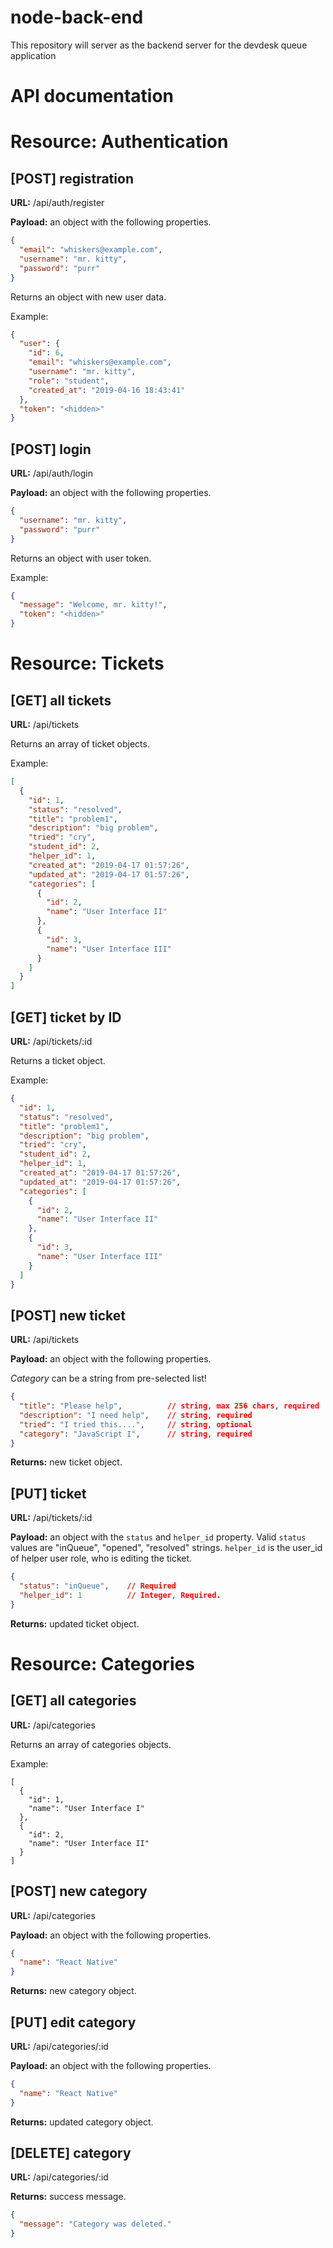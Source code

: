 # node-back-end
This repository will server as the backend server for the devdesk queue application

# API documentation

# Resource: Authentication


## [POST] registration

**URL:** /api/auth/register

**Payload:** an object with the following properties.

```json
{
  "email": "whiskers@example.com",
  "username": "mr. kitty",
  "password": "purr"
}
```

Returns an object with new user data.

Example:

```json
{
  "user": {
    "id": 6,
    "email": "whiskers@example.com",
    "username": "mr. kitty",
    "role": "student",
    "created_at": "2019-04-16 18:43:41"
  },
  "token": "<hidden>"
}
```


## [POST] login

**URL:** /api/auth/login

**Payload:** an object with the following properties.

```json
{
  "username": "mr. kitty",
  "password": "purr"
}
```

Returns an object with user token.

Example:

```json
{
  "message": "Welcome, mr. kitty!",
  "token": "<hidden>"
}
```

# Resource: Tickets


## [GET] all tickets

**URL:** /api/tickets

Returns an array of ticket objects.

Example:

```json
[
  {
    "id": 1,
    "status": "resolved",
    "title": "problem1",
    "description": "big problem",
    "tried": "cry",
    "student_id": 2,
    "helper_id": 1,
    "created_at": "2019-04-17 01:57:26",
    "updated_at": "2019-04-17 01:57:26",
    "categories": [
      {
        "id": 2,
        "name": "User Interface II"
      },
      {
        "id": 3,
        "name": "User Interface III"
      }
    ]
  }
]
```


## [GET] ticket by ID

**URL:** /api/tickets/:id

Returns a ticket object.

Example:

```json
{
  "id": 1,
  "status": "resolved",
  "title": "problem1",
  "description": "big problem",
  "tried": "cry",
  "student_id": 2,
  "helper_id": 1,
  "created_at": "2019-04-17 01:57:26",
  "updated_at": "2019-04-17 01:57:26",
  "categories": [
    {
      "id": 2,
      "name": "User Interface II"
    },
    {
      "id": 3,
      "name": "User Interface III"
    }
  ]
}
```


## [POST] new ticket

**URL:** /api/tickets

**Payload:** an object with the following properties.

*Category* can be a string from pre-selected list!

```json
{
  "title": "Please help",          // string, max 256 chars, required
  "description": "I need help",    // string, required
  "tried": "I tried this....",     // string, optional
  "category": "JavaScript I",      // string, required
}
```

**Returns:** new ticket object.


## [PUT] ticket

**URL:** /api/tickets/:id

**Payload:** an object with the `status` and `helper_id` property.
Valid `status` values are "inQueue", "opened", "resolved" strings.
`helper_id` is the user_id of helper user role, who is editing the ticket.

```json
{
  "status": "inQueue",    // Required
  "helper_id": 1          // Integer, Required.
}
```

**Returns:** updated ticket object.

# Resource: Categories


## [GET] all categories

**URL:** /api/categories

Returns an array of categories objects.

Example:

```
[
  {
    "id": 1,
    "name": "User Interface I"
  },
  {
    "id": 2,
    "name": "User Interface II"
  }
]
```


## [POST] new category

**URL:** /api/categories

**Payload:** an object with the following properties.

```json
{
  "name": "React Native"
}
```

**Returns:** new category object.



## [PUT] edit category

**URL:** /api/categories/:id

**Payload:** an object with the following properties.

```json
{
  "name": "React Native"
}
```

**Returns:** updated category object.



## [DELETE] category

**URL:** /api/categories/:id

**Returns:** success message.

```json
{ 
  "message": "Category was deleted."
}
```

